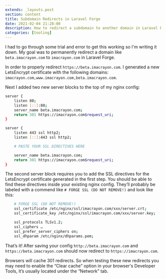 ```yaml
---
extends: _layouts.post
section: content
title: Subdomain Redirects in Laravel Forge
date: 2021-02-04 21:28:00
description: How to redirect a subdomain to another domain in Laravel Forge.
categories: [tooling]
---
```


I had to go through some trial and error to get this working so I'm writing it down. My goal was to permanently redirect a domain like `beta.imacrayon.com` to `imacrayon.com` in Laravel Forge.

In order to properly redirect `https://beta.imacrayon.com`. I generated a new LetsEncrypt certificate with the following domains: `imacrayon.com,www.imacrayon.com,beta.imacrayon.com`.

Next I added two new server blocks to the top of my nginx config:

```bash
server {
    listen 80;
    listen [::]:80;
    server_name beta.imacrayon.com;
    return 301 https://imacrayon.com$request_uri;
}

server {
    listen 443 ssl http2;
    listen [::]:443 ssl http2;

    # PASTE YOUR SSL DIRECTIVES HERE

    server_name beta.imacrayon.com;
    return 301 https://imacrayon.com$request_uri;
}
```

The second server block requires you to add the SSL directives for the LetsEncrypt certificate generated in the first step. You should be able to find these directives inside your existing nginx config. They’ll probably be labeled with a commend like `# FORGE SSL (DO NOT REMOVE!)` and look like this:

```bash
    # FORGE SSL (DO NOT REMOVE!)
    ssl_certificate /etc/nginx/ssl/imacrayon.com/xxx/server.crt;
    ssl_certificate_key /etc/nginx/ssl/imacrayon.com/xxx/server.key;

    ssl_protocols TLSv1.2;
    ssl_ciphers …
    ssl_prefer_server_ciphers on;
    ssl_dhparam /etc/nginx/dhparams.pem;
```

That’s it! After saving your config `http://beta.imacrayon.com` and `https://beta.imacrayon.com` should now redirect to `https://imacrayon.com`.

Browsers will cache 301 redirects. So when testing these new redirects you may need to enable the “Clear cache” option in your browser's Developer Tools, it’s usually located under the “Network” tab.
